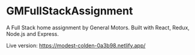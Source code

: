 # GMFullStackAssignment

A Full Stack home assignment by General Motors.
Built with React, Redux, Node.js and Express.

Live version:
https://modest-colden-0a3b98.netlify.app/

